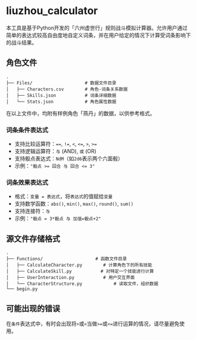 # liuzhou_calculator
本工具是基于Python开发的「六州虚世行」规则战斗模拟计算器。允许用户通过简单的表达式较高自由度地自定义词条，并在用户给定的情况下计算受词条影响下的战斗结果。

## 角色文件
```
.
├── Files/                    # 数据文件目录
│   ├── Characters.csv        # 角色-词条关系数据
│   ├── Skills.json           # 词条详细数据
│   └── Stats.json            # 角色属性数据
```
在以上文件中，均附有样例角色「燕丹」的数据，以供参考格式。

### 词条条件表达式
- 支持比较运算符：`==`, `!=`, `<`, `<=`, `>`, `>=`
- 支持逻辑运算符：`与` (AND), `或` (OR)
- 支持骰点表达式：`NdM`（如`2d6`表示两个六面骰）
- 示例：`"骰点 >= 回合 与 回合 <= 3"`

### 词条效果表达式
- 格式：`变量 = 表达式`，将`表达式`的值赋给`变量`
- 支持数学函数：`abs()`, `min()`, `max()`, `round()`, `sum()`
- 支持连接符：`与`
- 示例：`"骰点 = 3*骰点 与 加值=骰点+2"`

## 源文件存储格式
```
.
├── Functions/                    # 函数文件目录
│   ├── CalculateCharacter.py        # 计算角色下的所有技能
│   ├── CalculateSkill.py           # 对特定一个技能进行计算
│   ├── UserInteraction.py           # 用户交互界面
│   └── CharacterStructure.py            # 读取文件，组织数据
└── begin.py
```

## 可能出现的错误
在`条件`表达式中，有时会出现将`>`或`<`当做`>=`或`<=`进行运算的情况，请尽量避免使用。
